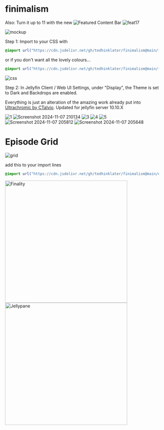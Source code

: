 # finimalism
Also: Turn it up to 11 with the new ![Featured Content Bar](https://github.com/tedhinklater/Jellyfin-Featured-Content-Bar) 
![feat17](https://github.com/user-attachments/assets/af916d90-ec7c-4af0-b6e8-0f6f94ef1f07)

![mockup](https://i.imgur.com/fnEPSIc.jpeg)

Step 1: Import to your CSS with

```css
@import url("https://cdn.jsdelivr.net/gh/tedhinklater/finimalism@main/finimalism7.css");

```

or if you don't want all the lovely colours... 

```css
@import url("https://cdn.jsdelivr.net/gh/tedhinklater/finimalism@main/finimalism-just-black.css");

```

![css](https://i.imgur.com/LHPUxqk.png)

Step 2: In Jellyfin Client / Web UI Settings, under "Display", the Theme is set to Dark and Backdrops are enabled.

Everything is just an alteration of the amazing work already put into [Ultrachromic by CTalvio](https://github.com/CTalvio/Ultrachromic). Updated for jellyfin server 10.10.X

![1](https://i.imgur.com/hRUk1VN.png)
![Screenshot 2024-11-07 210134](https://github.com/user-attachments/assets/c9622546-b2a0-4c53-8996-15af6814a6e1)
![3](https://i.imgur.com/ts13B1n.png)
![4](https://i.imgur.com/xPTC9s0.png)
![5](https://i.imgur.com/261AqYj.png)
![Screenshot 2024-11-07 205812](https://github.com/user-attachments/assets/0063c545-8805-48db-a904-9d1fc3f6ae92)
![Screenshot 2024-11-07 205648](https://github.com/user-attachments/assets/5bf2321f-206e-42c8-9750-051f8489d138)

# Episode Grid
![grid](https://github.com/user-attachments/assets/af279d2a-85ac-44e6-a2cf-99b5074be191)

add this to your import lines
```css
@import url("https://cdn.jsdelivr.net/gh/tedhinklater/finimalism@main/episode%20grid.css");
```

<a href="https://github.com/tedhinklater/finality"><img src="https://i.imgur.com/54wZsvH.png" alt="Finality" width="400"/></a> <a href="https://github.com/tedhinklater/Jellypane"><img src="https://i.imgur.com/RHFcIA9.png" alt="Jellypane" width="400"/></a>
